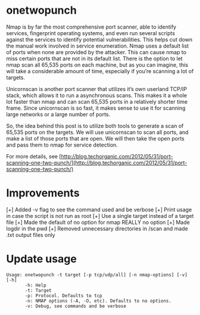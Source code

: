 onetwopunch
===========

Nmap is by far the most comprehensive port scanner, able to identify services, fingerprint operating systems, and even run several scripts against the services to identify potential vulnerabilities. This helps cut down the manual work involved in service enumeration. Nmap uses a default list of ports when none are provided by the attacker. This can cause nmap to miss certain ports that are not in its default list. There is the option to let nmap scan all 65,535 ports on each machine, but as you can imagine, this will take a considerable amount of time, especially if you’re scanning a lot of targets.

Unicornscan is another port scanner that utilizes it’s own userland TCP/IP stack, which allows it to run a asynchronous scans. This makes it a whole lot faster than nmap and can scan 65,535 ports in a relatively shorter time frame. Since unicornscan is so fast, it makes sense to use it for scanning large networks or a large number of ports.

So, the idea behind this post is to utilize both tools to generate a scan of 65,535 ports on the targets. We will use unicornscan to scan all ports, and make a list of those ports that are open. We will then take the open ports and pass them to nmap for service detection.

For more details, see [http://blog.techorganic.com/2012/05/31/port-scanning-one-two-punch/](http://blog.techorganic.com/2012/05/31/port-scanning-one-two-punch/)

Improvements
============

[+] Added -v flag to see the command used and be verbose
[+] Print usage in case the script is not run as root
[+] Use a single target instead of a target file
[+] Made the default of no option for nmap REALLY no option
[+] Made logdir in the pwd
[+] Removed unnecessary directories in /scan and made .txt output files only

Update usage
============

```
Usage: onetwopunch -t target [-p tcp/udp/all] [-n nmap-options] [-v] [-h]
       -h: Help
       -t: Target
       -p: Protocol. Defaults to tcp
       -n: NMAP options (-A, -O, etc). Defaults to no options.
       -v: Debug, see commands and be verbose
```
